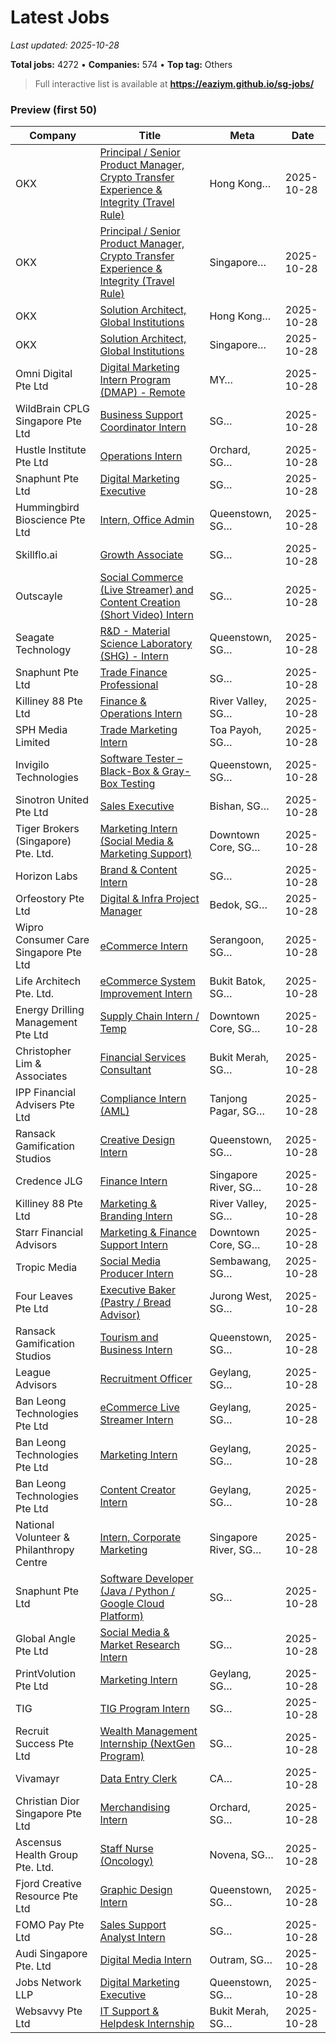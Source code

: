 # Latest Jobs

_Last updated: 2025-10-28_

**Total jobs:** 4272 • **Companies:** 574 • **Top tag:** Others

> Full interactive list is available at **https://eaziym.github.io/sg-jobs/**

### Preview (first 50)
| Company | Title | Meta | Date |
|---|---|---|---|
| OKX | [Principal / Senior Product Manager, Crypto Transfer Experience & Integrity (Travel Rule)](https://job-boards.greenhouse.io/okx/jobs/6589231003) | Hong Kong… | 2025-10-28 |
| OKX | [Principal / Senior Product Manager, Crypto Transfer Experience & Integrity (Travel Rule)](https://job-boards.greenhouse.io/okx/jobs/6589229003) | Singapore… | 2025-10-28 |
| OKX | [Solution Architect, Global Institutions](https://job-boards.greenhouse.io/okx/jobs/7510421003) | Hong Kong… | 2025-10-28 |
| OKX | [Solution Architect, Global Institutions](https://job-boards.greenhouse.io/okx/jobs/7510422003) | Singapore… | 2025-10-28 |
| Omni Digital Pte Ltd | [Digital Marketing Intern Program (DMAP) - Remote](https://www.internsg.com/job/omni-digital-pte-ltd-digital-marketing-intern-program-dmap-remote/?f_pg=49) | MY… | 2025-10-28 |
| WildBrain CPLG Singapore Pte Ltd | [Business Support Coordinator Intern](https://www.internsg.com/job/wildbrain-cplg-singapore-pte-ltd-business-support-coordinator-intern/?f_pg=49) | SG… | 2025-10-28 |
| Hustle Institute Pte Ltd | [Operations Intern](https://www.internsg.com/job/hustle-institute-pte-ltd-operations-intern/?f_pg=49) | Orchard, SG… | 2025-10-28 |
| Snaphunt Pte Ltd | [Digital Marketing Executive](https://www.internsg.com/job/snaphunt-pte-ltd-digital-marketing-executive-17/?f_pg=49) | SG… | 2025-10-28 |
| Hummingbird Bioscience Pte Ltd | [Intern, Office Admin](https://www.internsg.com/job/hummingbird-bioscience-pte-ltd-intern-office-admin/?f_pg=49) | Queenstown, SG… | 2025-10-28 |
| Skillflo.ai | [Growth Associate](https://www.internsg.com/job/skillflo-ai-growth-associate/?f_pg=49) | SG… | 2025-10-28 |
| Outscayle | [Social Commerce (Live Streamer) and Content Creation (Short Video) Intern](https://www.internsg.com/job/outscayle-outscayle-social-commerce-live-streamer-and-content-creation-short-video-intern-2/?f_pg=49) | SG… | 2025-10-28 |
| Seagate Technology | [R&D - Material Science Laboratory (SHG) - Intern](https://www.internsg.com/job/seagate-technology-rd-material-science-laboratory-shg-intern/?f_pg=49) | Queenstown, SG… | 2025-10-28 |
| Snaphunt Pte Ltd | [Trade Finance Professional](https://www.internsg.com/job/snaphunt-pte-ltd-trade-finance-professional-17/?f_pg=49) | SG… | 2025-10-28 |
| Killiney 88 Pte Ltd | [Finance & Operations Intern](https://www.internsg.com/job/killiney-88-pte-ltd-finance-operations-intern/?f_pg=49) | River Valley, SG… | 2025-10-28 |
| SPH Media Limited | [Trade Marketing Intern](https://www.internsg.com/job/sph-media-limited-trade-marketing-intern/?f_pg=49) | Toa Payoh, SG… | 2025-10-28 |
| Invigilo Technologies | [Software Tester – Black-Box & Gray-Box Testing](https://www.internsg.com/job/invigilo-technologies-software-tester-black-box-gray-box-testing/?f_pg=49) | Queenstown, SG… | 2025-10-28 |
| Sinotron United Pte Ltd | [Sales Executive](https://www.internsg.com/job/sinotron-united-pte-ltd-sales-executive-3/?f_pg=49) | Bishan, SG… | 2025-10-28 |
| Tiger Brokers (Singapore) Pte. Ltd. | [Marketing Intern (Social Media & Marketing Support)](https://www.internsg.com/job/tiger-brokers-singapore-pte-ltd-marketing-intern-social-media-marketing-support-2/?f_pg=49) | Downtown Core, SG… | 2025-10-28 |
| Horizon Labs | [Brand & Content Intern](https://www.internsg.com/job/horizon-labs-brand-content-intern-2/?f_pg=49) | SG… | 2025-10-28 |
| Orfeostory Pte Ltd | [Digital & Infra Project Manager](https://www.internsg.com/job/orfeostory-pte-ltd-digital-infra-project-manager/?f_pg=49) | Bedok, SG… | 2025-10-28 |
| Wipro Consumer Care Singapore Pte Ltd | [eCommerce Intern](https://www.internsg.com/job/wipro-consumer-care-singapore-pte-ltd-e-commerce-intern/?f_pg=48) | Serangoon, SG… | 2025-10-28 |
| Life Architech Pte. Ltd. | [eCommerce System Improvement Intern](https://www.internsg.com/job/life-architech-pte-ltd-e-commerce-system-improvement-intern-2/?f_pg=49) | Bukit Batok, SG… | 2025-10-28 |
| Energy Drilling Management Pte Ltd | [Supply Chain Intern / Temp](https://www.internsg.com/job/energy-drilling-management-pte-ltd-supply-chain-intern-temp-2/?f_pg=49) | Downtown Core, SG… | 2025-10-28 |
| Christopher Lim & Associates | [Financial Services Consultant](https://www.internsg.com/job/christopher-lim-associates-financial-services-consultant-3/?f_pg=48) | Bukit Merah, SG… | 2025-10-28 |
| IPP Financial Advisers Pte Ltd | [Compliance Intern (AML)](https://www.internsg.com/job/ipp-financial-advisers-pte-ltd-compliance-intern-aml/?f_pg=49) | Tanjong Pagar, SG… | 2025-10-28 |
| Ransack Gamification Studios | [Creative Design Intern](https://www.internsg.com/job/ransack-gamification-studios-creative-design-intern-3/?f_pg=48) | Queenstown, SG… | 2025-10-28 |
| Credence JLG | [Finance Intern](https://www.internsg.com/job/credence-jlg-finance-intern-7/?f_pg=40) | Singapore River, SG… | 2025-10-28 |
| Killiney 88 Pte Ltd | [Marketing & Branding Intern](https://www.internsg.com/job/killiney-88-pte-ltd-marketing-branding-intern/?f_pg=49) | River Valley, SG… | 2025-10-28 |
| Starr Financial Advisors | [Marketing & Finance Support Intern](https://www.internsg.com/job/starr-financial-advisors-marketing-finance-support-intern-open-to-all-school-credit-bearing/?f_pg=48) | Downtown Core, SG… | 2025-10-28 |
| Tropic Media | [Social Media Producer Intern](https://www.internsg.com/job/tropic-media-social-media-producer-intern/?f_pg=48) | Sembawang, SG… | 2025-10-28 |
| Four Leaves Pte Ltd | [Executive Baker (Pastry / Bread Advisor)](https://www.internsg.com/job/four-leaves-pte-ltd-executive-baker-pastry-bread-advisor/?f_pg=48) | Jurong West, SG… | 2025-10-28 |
| Ransack Gamification Studios | [Tourism and Business Intern](https://www.internsg.com/job/ransack-gamification-studios-tourism-and-business-intern-3/?f_pg=48) | Queenstown, SG… | 2025-10-28 |
| League Advisors | [Recruitment Officer](https://www.internsg.com/job/league-advisors-recruitment-officer-4/?f_pg=48) | Geylang, SG… | 2025-10-28 |
| Ban Leong Technologies Pte Ltd | [eCommerce Live Streamer Intern](https://www.internsg.com/job/ban-leong-technologies-pte-ltd-ecommerce-live-streamer-intern/?f_pg=48) | Geylang, SG… | 2025-10-28 |
| Ban Leong Technologies Pte Ltd | [Marketing Intern](https://www.internsg.com/job/ban-leong-technologies-pte-ltd-marketing-intern/?f_pg=48) | Geylang, SG… | 2025-10-28 |
| Ban Leong Technologies Pte Ltd | [Content Creator Intern](https://www.internsg.com/job/ban-leong-technologies-pte-ltd-content-creator-intern/?f_pg=48) | Geylang, SG… | 2025-10-28 |
| National Volunteer & Philanthropy Centre | [Intern, Corporate Marketing](https://www.internsg.com/job/national-volunteer-philanthropy-centre-intern-corporate-marketing-6/?f_pg=48) | Singapore River, SG… | 2025-10-28 |
| Snaphunt Pte Ltd | [Software Developer (Java / Python / Google Cloud Platform)](https://www.internsg.com/job/snaphunt-pte-ltd-software-developer-java-python-google-cloud-platform/?f_pg=48) | SG… | 2025-10-28 |
| Global Angle Pte Ltd | [Social Media & Market Research Intern](https://www.internsg.com/job/global-angle-pte-ltd-social-media-market-research-intern/?f_pg=48) | SG… | 2025-10-28 |
| PrintVolution Pte Ltd | [Marketing Intern](https://www.internsg.com/job/printvolution-pte-ltd-looking-for-marketing-intern/?f_pg=48) | Geylang, SG… | 2025-10-28 |
| TIG | [TIG Program Intern](https://www.internsg.com/job/tig-tig-program-intern/?f_pg=48) | SG… | 2025-10-28 |
| Recruit Success Pte Ltd | [Wealth Management Internship (NextGen Program)](https://www.internsg.com/job/recruit-success-pte-ltd-wealth-management-internship-nextgen-program/?f_pg=47) | SG… | 2025-10-28 |
| Vivamayr | [Data Entry Clerk](https://www.internsg.com/job/vivamayr-data-entry-clerk/?f_pg=48) | CA… | 2025-10-28 |
| Christian Dior Singapore Pte Ltd | [Merchandising Intern](https://www.internsg.com/job/christian-dior-singapore-pte-ltd-merchandising-intern-5/?f_pg=48) | Orchard, SG… | 2025-10-28 |
| Ascensus Health Group Pte. Ltd. | [Staff Nurse (Oncology)](https://www.internsg.com/job/ascensus-health-group-pte-ltd-staff-nurse-oncology/?f_pg=48) | Novena, SG… | 2025-10-28 |
| Fjord Creative Resource Pte Ltd | [Graphic Design Intern](https://www.internsg.com/job/fjord-creative-resource-pte-ltd-graphic-design-intern-4/?f_pg=48) | Queenstown, SG… | 2025-10-28 |
| FOMO Pay Pte Ltd | [Sales Support Analyst Intern](https://www.internsg.com/job/fomo-pay-pte-ltd-sales-support-analyst-intern/?f_pg=47) | SG… | 2025-10-28 |
| Audi Singapore Pte. Ltd | [Digital Media Intern](https://www.internsg.com/job/audi-singapore-pte-ltd-digital-media-intern/?f_pg=47) | Outram, SG… | 2025-10-28 |
| Jobs Network LLP | [Digital Marketing Executive](https://www.internsg.com/job/jobs-network-llp-digital-marketing-executive/?f_pg=47) | Queenstown, SG… | 2025-10-28 |
| Websavvy Pte Ltd | [IT Support & Helpdesk Internship](https://www.internsg.com/job/websavvy-pte-ltd-it-support-helpdesk-internship-9/?f_pg=47) | Bukit Merah, SG… | 2025-10-28 |
